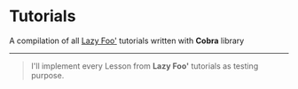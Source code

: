 # Tutorials

A compilation of all [Lazy Foo'](http://lazyfoo.net/tutorials/SDL/index.php) tutorials written with **Cobra** library

---

> I'll implement every Lesson from **Lazy Foo'** tutorials as testing purpose.
